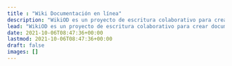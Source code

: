 ```yaml
---
title : "Wiki Documentación en línea"
description: "WikiOD es un proyecto de escritura colaborativo para crear documentación en línea de la más alta calidad de todos los lenguajes de programación, temas y conceptos relacionados con la educación. Con sus contribuciones, podemos crear un recurso gratuito que ayude a millones de personas ofreciendo soluciones a los problemas de todos los conceptos."
lead: "WikiOD es un proyecto de escritura colaborativo para crear documentación en línea de la más alta calidad de todos los lenguajes de programación, temas y conceptos relacionados con la educación. Con sus contribuciones, podemos crear un recurso gratuito que ayude a millones de personas ofreciendo soluciones a los problemas de todos los conceptos."
date: 2021-10-06T08:47:36+00:00
lastmod: 2021-10-06T08:47:36+00:00
draft: false
images: []
---
```

